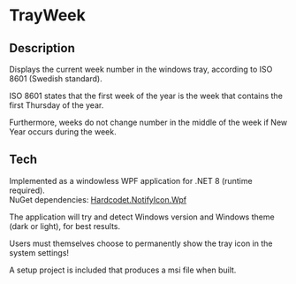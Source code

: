 TrayWeek
========

Description
-----------

Displays the current week number in the windows tray, according to ISO 8601 (Swedish standard).

ISO 8601 states that the first week of the year is the week that contains the first Thursday of the year. 

Furthermore, weeks do not change number in the middle of the week if New Year occurs during the week.

Tech
----

Implemented as a windowless WPF application for .NET 8 (runtime required).  
NuGet dependencies: [Hardcodet.NotifyIcon.Wpf](https://github.com/hardcodet/wpf-notifyicon)

The application will try and detect Windows version and Windows theme (dark or light), for best results.

Users must themselves choose to permanently show the tray icon in the system settings!

A setup project is included that produces a msi file when built.
